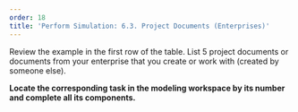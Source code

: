 ```yaml
---
order: 18
title: 'Perform Simulation: 6.3. Project Documents (Enterprises)'
---
```


Review the example in the first row of the table. List 5 project documents or documents from your enterprise that you create or work with (created by someone else).

**Locate the corresponding task in the modeling workspace by its number and complete all its components.**